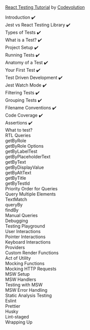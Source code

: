 [React Testing Tutorial](https://youtu.be/T2sv8jXoP4s?si=S7sdLbrRuabSl0oC) by [Codevolution](https://www.youtube.com/@Codevolution)

Introduction :heavy_check_mark:  
Jest vs React Testing Library :heavy_check_mark:  
Types of Tests :heavy_check_mark:  
What is a Test? :heavy_check_mark:  
Project Setup :heavy_check_mark:  
Running Tests :heavy_check_mark:  
Anatomy of a Test :heavy_check_mark:  
Your First Test :heavy_check_mark:  
Test Driven Development :heavy_check_mark:  
Jest Watch Mode :heavy_check_mark:  
Filtering Tests :heavy_check_mark:  
Grouping Tests :heavy_check_mark:  
Filename Conventions :heavy_check_mark:  
Code Coverage :heavy_check_mark:  
Assertions :heavy_check_mark:  
What to test?  
RTL Queries  
getByRole  
getByRole Options  
getByLabelTest  
getByPlaceholderText  
getByText  
getByDisplayValue  
getByAltText  
getByTitle  
getByTestId  
Priority Order for Queries  
Query Multiple Elements  
TextMatch  
queryBy  
findBy  
Manual Queries  
Debugging  
Testing Playground  
User Interactions  
Pointer Interactions  
Keyboard Interactions  
Providers  
Custom Render Functions  
Act of Utility  
Mocking Functions  
Mocking HTTP Requests  
MSW Setup  
MSW Handlers  
Testing with MSW  
MSW Error Handling  
Static Analysis Testing  
Eslint  
Prettier  
Husky  
Lint-staged  
Wrapping Up  